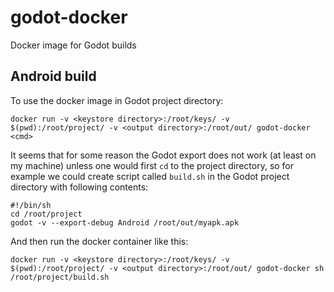 # godot-docker

Docker image for Godot builds

## Android build

To use the docker image in Godot project directory:
```
docker run -v <keystore directory>:/root/keys/ -v $(pwd):/root/project/ -v <output directory>:/root/out/ godot-docker <cmd>
```
It seems that for some reason the Godot export does not work (at least on my machine) unless one would first `cd` to the project directory, 
so for example we could create script called `build.sh` in the Godot project directory with following contents:

```
#!/bin/sh
cd /root/project
godot -v --export-debug Android /root/out/myapk.apk
```

And then run the docker container like this:
```
docker run -v <keystore directory>:/root/keys/ -v $(pwd):/root/project/ -v <output directory>:/root/out/ godot-docker sh /root/project/build.sh
```